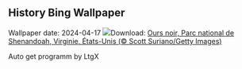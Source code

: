 ## History Bing Wallpaper
Wallpaper date: 2024-04-17
![](https://www.bing.com/th?id=OHR.SpringCub_FR-FR8522482768_UHD.jpg&w=1000)Download: [Ours noir, Parc national de Shenandoah, Virginie, États-Unis (© Scott Suriano/Getty Images)](https://www.bing.com/th?id=OHR.SpringCub_FR-FR8522482768_UHD.jpg)

Auto get programm by LtgX
